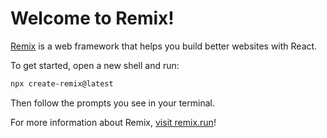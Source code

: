 # Welcome to Remix!

[Remix](https://remix.run) is a web framework that helps you build better
websites with React.

To get started, open a new shell and run:

```sh
npx create-remix@latest
```

Then follow the prompts you see in your terminal.

For more information about Remix, [visit remix.run](https://remix.run)!
